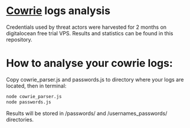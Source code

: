 # [Cowrie](https://github.com/cowrie/cowrie) logs analysis
Credentials used by threat actors were harvested for 2 months on digitalocean free trial VPS. Results and statistics can be found in this repository.

# How to analyse your cowrie logs:

Copy cowrie_parser.js and passwords.js to directory where your logs are located, then in terminal:
```sh
node cowrie_parser.js
node passwords.js
```
Results will be stored in /passwords/ and /usernames_passwords/ directories.


